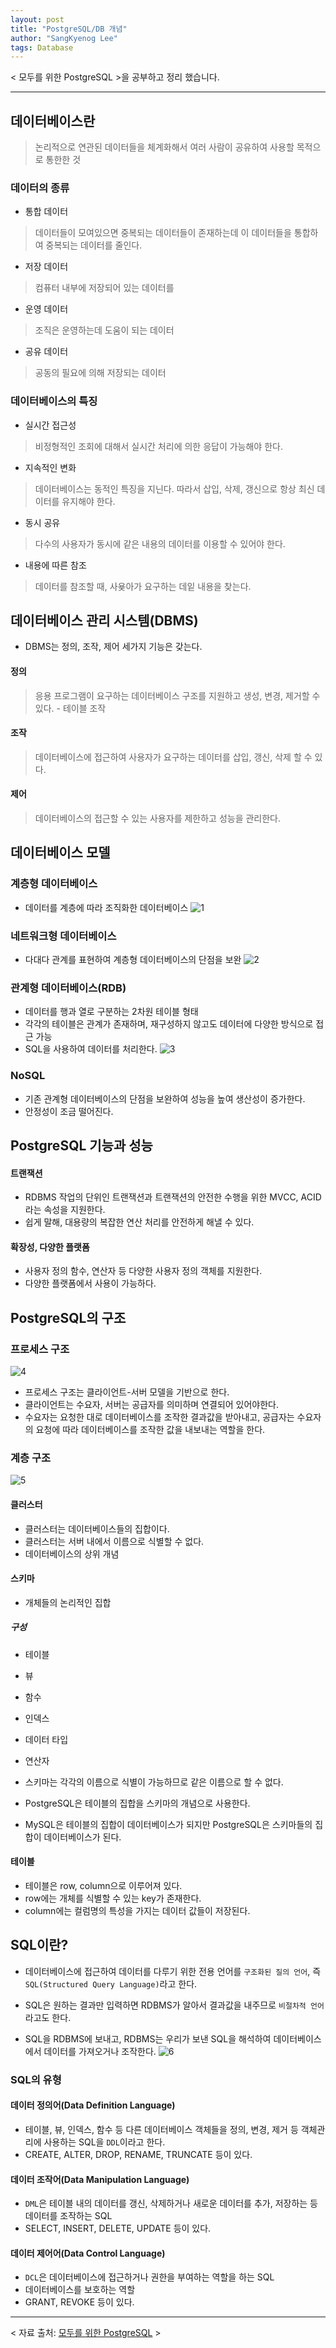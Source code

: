 ```yaml
---
layout: post
title: "PostgreSQL/DB 개념"
author: "SangKyenog Lee"
tags: Database
---
```


< 모두를 위한 PostgreSQL >을 공부하고 정리 했습니다. 

---

## 데이터베이스란
> 논리적으로 연관된 데이터들을 체계화해서 여러 사람이 공유하여 사용할 목적으로 통한한 것

### 데이터의 종류
- 통합 데이터
> 데이터들이 모여있으면 중복되는 데이터들이 존재하는데 이 데이터들을 통합하여 중복되는 데이터를 줄인다.

- 저장 데이터
> 컴퓨터 내부에 저장되어 있는 데이터를

- 운영 데이터
> 조직은 운영하는데 도움이 되는 데이터

- 공유 데이터
> 공동의 필요에 의해 저장되는 데이터

### 데이터베이스의 특징
- 실시간 접근성
> 비정형적인 조회에 대해서 실시간 처리에 의한 응답이 가능해야 한다.

- 지속적인 변화
> 데이터베이스는 동적인 특징을 지닌다. 따라서 삽입, 삭제, 갱신으로 항상 최신 데이터를 유지해야 한다.

- 동시 공유
> 다수의 사용자가 동시에 같은 내용의 데이터를 이용할 수 있어야 한다.

- 내용에 따른 참조
> 데이터를 참조할 때, 사욪아가 요구하는 데잍 내용을 찾는다.

## 데이터베이스 관리 시스템(DBMS)
- DBMS는 정의, 조작, 제어 세가지 기능은 갖는다.

#### 정의
> 응용 프로그램이 요구하는 데이터베이스 구조를 지원하고 생성, 변경, 제거할 수 있다. - 테이블 조작

#### 조작
> 데이터베이스에 접근하여 사용자가 요구하는 데이터를 삽입, 갱신, 삭제 할 수 있다.

#### 제어
> 데이터베이스의 접근할 수 있는 사용자를 제한하고 성능을 관리한다.

## 데이터베이스 모델
### 계층형 데이터베이스
- 데이터를 계층에 따라 조직화한 데이터베이스
![1](/assets/postgreimage/db01.png)

### 네트워크형 데이터베이스
- 다대다 관계를 표현하여 계층형 데이터베이스의 단점을 보완
![2](/assets/postgreimage/db02.png)

### 관계형 데이터베이스(RDB)
- 데이터를 행과 열로 구분하는 2차원 테이블 형태
- 각각의 테이블은 관계가 존재하며, 재구성하지 않고도 데이터에 다양한 방식으로 접근 가능
- SQL을 사용하여 데이터를 처리한다.
![3](/assets/postgreimage/db03.png)

### NoSQL
- 기존 관계형 데이터베이스의 단점을 보완하여 성능을 높여 생산성이 증가한다.
- 안정성이 조금 떨어진다.

## PostgreSQL 기능과 성능
#### 트랜잭션
- RDBMS 작업의 단위인 트랜잭션과 트랜잭션의 안전한 수행을 위한 MVCC, ACID라는 속성을 지원한다.
- 쉽게 말해, 대용량의 복잡한 연산 처리를 안전하게 해낼 수 있다.

#### 확장성, 다양한 플랫폼
- 사용자 정의 함수, 연산자 등 다양한 사용자 정의 객체를 지원한다.
- 다양한 플랫폼에서 사용이 가능하다.

## PostgreSQL의 구조
### 프로세스 구조
![4](/assets/postgreimage/db04.png)

- 프로세스 구조는 클라이언트-서버 모델을 기반으로 한다.
- 클라이언트는 수요자, 서버는 공급자를 의미하며 연결되어 있어야한다.
- 수요자는 요청한 대로 데이터베이스를 조작한 결과값을 받아내고, 공급자는 수요자의 요청에 따라 데이터베이스를 조작한 값을 내보내는 역할을 한다.

### 계층 구조
![5](/assets/postgreimage/db05.png)

#### 클러스터
- 클러스터는 데이터베이스들의 집합이다.
- 클러스터는 서버 내에서 이름으로 식별할 수 없다.
- 데이터베이스의 상위 개념

#### 스키마
- 개체들의 논리적인 집합

##### 구성
- 테이블
- 뷰
- 함수
- 인덱스
- 데이터 타입
- 연산자

- 스키마는 각각의 이름으로 식별이 가능하므로 같은 이름으로 할 수 없다.
- PostgreSQL은 테이블의 집합을 스키마의 개념으로 사용한다.
- MySQL은 테이블의 집합이 데이터베이스가 되지만 PostgreSQL은 스키마들의 집합이 데이터베이스가 된다.

#### 테이블
- 테이블은 row, column으로 이루어져 있다.
- row에는 개체를 식별할 수 있는 key가 존재한다.
- column에는 컬럼명의 특성을 가지는 데이터 값들이 저장된다.

## SQL이란?
- 데이터베이스에 접근하여 데이터를 다루기 위한 전용 언어를 `구조화된 질의 언어`, 즉 `SQL(Structured Query Language)`라고 한다.
- SQL은 원하는 결과만 입력하면 RDBMS가 알아서 결과값을 내주므로 `비절차적 언어`라고도 한다.

- SQL을 RDBMS에 보내고, RDBMS는 우리가 보낸 SQL을 해석하여 데이터베이스에서 데이터를 가져오거나 조작한다.
![6](/assets/postgreimage/db06.png)


### SQL의 유형
#### 데이터 정의어(Data Definition Language)
- 테이블, 뷰, 인덱스, 함수 등 다른 데이터베이스 객체들을 정의, 변경, 제거 등 객체관리에 사용하는 SQL을 `DDL`이라고 한다.
- CREATE, ALTER, DROP, RENAME, TRUNCATE 등이 있다.

#### 데이터 조작어(Data Manipulation Language)
- `DML`은 테이블 내의 데이터를 갱신, 삭제하거나 새로운 데이터를 추가, 저장하는 등 데이터를 조작하는 SQL
- SELECT, INSERT, DELETE, UPDATE 등이 있다.

#### 데이터 제어어(Data Control Language)
- `DCL`은 데이터베이스에 접근하거나 권한을 부여하는 역할을 하는 SQL
- 데이터베이스를 보호하는 역할
- GRANT, REVOKE 등이 있다.

---

< 자료 출처: [모두를 위한 PostgreSQL](https://bjpublic.tistory.com/394) >